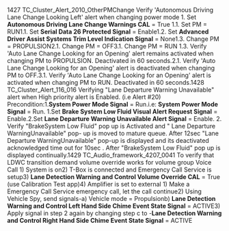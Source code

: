 1427 TC_Cluster_Alert_2010_OtherPMChange Verify 'Autonomous Driving Lane Change Looking Left' alert when changing power mode 1. Set **Autonomous Driving Lane Change Warnings CAL** = True 1.1. Set PM = RUN1.1. Set **Serial Data 26 Protected Signal** = Enable1.2. Set **Advanced Driver Assist Systems Trim Level Indication Signal** = None1.3. Change PM = PROPULSION2.1. Change PM = OFF3.1. Change PM = RUN 1.3. Verify 'Auto Lane Change Looking for an Opening' alert remains activated when changing PM to PROPULSION. Deactivated in 60 seconds.2.1. Verify 'Auto Lane Change Looking for an Opening' alert is deactivated when changing PM to OFF.3.1. Verify 'Auto Lane Change Looking for an Opening' alert is activated when changing PM to RUN. Deactivated in 60 seconds.1428 TC_Cluster_Alert_116_016 Verifying "Lane Departure Warning Unavailable" alert when High priority alert is Enabled. (i.e Alert #20) Precondition:1.**System Power Mode Signal** = Run.i.e: **System Power Mode Signal** = Run. 1.Set **Brake System Low Fluid Visual Alert Request Signal** = Enable.2.Set **Lane Departure Warning Unavailable Alert Signal** = Enable. 2. Verify "BrakeSystem Low Fluid" pop up is Activated and " Lane Departure WarningUnavailable" pop- up is moved to mature queue. After 12sec "Lane Departure WarningUnavailable" pop-up is displayed and its deactivated acknowledged time out for 10sec . After "BrakeSystem Low Fluid" pop up is displayed continually.1429 TC_Audio_framework_4207_0041 To verify that LDWC transition demand volume override works for volume group Voice Call 1) System is on2) T-Box is connected and Emergency Call Service is setup3) **Lane Detection Warning and Control Volume Override CAL** = True (use Calibration Test app)4) Amplifier is set to external 1) Make a Emergency Call Service emergency call, let the call continue2) Using Vehicle Spy, send signals-a) Vehicle mode = Propulsionb) **Lane Detection Warning and Control Left Hand Side Chime Event State Signal** = ACTIVE3) Apply signal in step 2 again by changing step c to -**Lane Detection Warning and Control Right Hand Side Chime Event State Signal** = ACTIVE